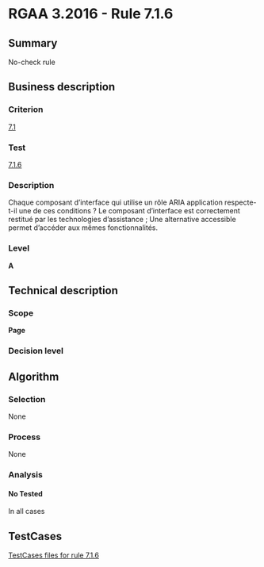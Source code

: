 # RGAA 3.2016 - Rule 7.1.6

## Summary
No-check rule


## Business description

### Criterion
[7.1](http://references.modernisation.gouv.fr/rgaa-accessibilite/criteres.html#crit-7-1)

### Test
[7.1.6](http://references.modernisation.gouv.fr/rgaa-accessibilite/criteres.html#test-7-1-6)

### Description
Chaque composant d’interface qui utilise un rôle ARIA application respecte-t-il une de ces conditions ? Le composant d’interface est correctement restitué par les technologies d’assistance ; Une alternative accessible permet d’accéder aux mêmes fonctionnalités.

### Level
**A**


## Technical description

### Scope
**Page**

### Decision level


## Algorithm

### Selection
None

### Process
None

### Analysis

#### No Tested
In all cases


##  TestCases

[TestCases files for rule 7.1.6](https://github.com/Asqatasun/Asqatasun/tree/RGAA_3.2016/rules/rules-rgaa3.2016/src/test/resources/testcases/rgaa32016/Rgaa32016Rule070106/)


